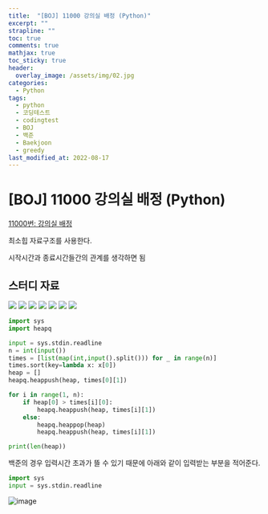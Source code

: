 ```yaml
---
title:  "[BOJ] 11000 강의실 배정 (Python)"
excerpt: ""
strapline: ""
toc: true
comments: true
mathjax: true
toc_sticky: true
header:
  overlay_image: /assets/img/02.jpg
categories:
  - Python
tags:
  - python
  - 코딩테스트
  - codingtest
  - BOJ
  - 백준
  - Baekjoon
  - greedy
last_modified_at: 2022-08-17
---
```


# [BOJ] 11000 강의실 배정 (Python)

[11000번: 강의실 배정](https://www.acmicpc.net/problem/11000)

최소힙 자료구조를 사용한다.

시작시간과 종료시간들간의 관계를 생각하면 됨

## 스터디 자료
<p>
<img src="../assests/img/post/week1/s1.PNG"/>
<img src="../assests/img/post/week1/s2.PNG"/>
<img src="../assests/img/post/week1/s3.PNG"/>
<img src="../assests/img/post/week1/s4.PNG"/>
<img src="../assests/img/post/week1/s5.PNG"/>
<img src="../assests/img/post/week1/s6.PNG"/>
<img src="../assests/img/post/week1/s7.PNG"/>
</p>

```python
import sys
import heapq

input = sys.stdin.readline
n = int(input())
times = [list(map(int,input().split())) for _ in range(n)]
times.sort(key=lambda x: x[0])
heap = []
heapq.heappush(heap, times[0][1])

for i in range(1, n):
	if heap[0] > times[i][0]:
		heapq.heappush(heap, times[i][1])
	else:
		heapq.heappop(heap)
		heapq.heappush(heap, times[i][1])

print(len(heap))
```

백준의 경우 입력시간 초과가 뜰 수 있기 때문에 아래와 같이 입력받는 부분을 적어준다.

```python
import sys
input = sys.stdin.readline
```



![image](https://user-images.githubusercontent.com/53163222/185753672-5d8ad920-8654-4293-84dd-59f1fb752725.png)

